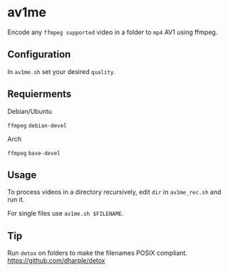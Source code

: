 # av1me

Encode any `ffmpeg supported` video in a folder to `mp4` AV1 using ffmpeg.

## Configuration

In `av1me.sh` set your desired `quality`.
## Requierments

Debian/Ubuntu

`ffmpeg`
`debian-devel`

Arch

`ffmpeg`
`base-devel`

## Usage

To process videos in a directory recursively, edit `dir` in `av1me_rec.sh` and run it.

For single files use `av1me.sh $FILENAME`.

## Tip
Run `detox` on folders to make the filenames POSIX compliant. 
https://github.com/dharple/detox
